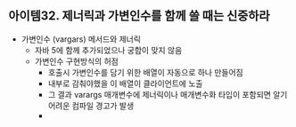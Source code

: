 ## 아이템32. 제너릭과 가변인수를 함께 쓸 때는 신중하라

* 가변인수 (vargars) 메서드와 제너릭
	* 자바 5에 함께 추가되었으나 궁합이 맞지 않음
	* 가변인수 구현방식의 허점
		* 호출시 가변인수를 담기 위한 배열이 자동으로 하나 만들어짐
		* 내부로 감춰야했을 이 배열이 클라이언트에 노출
		* 그 결과 varargs	매개변수에 제너릭이나 매개변수화 타입이 포함되면 알기 어려운 컴파일 경고가 발생
		* 
<!--stackedit_data:
eyJoaXN0b3J5IjpbODEzMDU2MTMzXX0=
-->